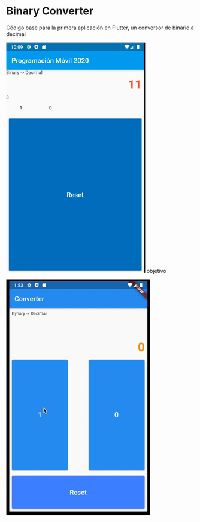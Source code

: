 # Binary Converter

Código base para la primera aplicación en Flutter, un conversor de binario a decimal

![Alt text](tomaPantalla.png?raw=true "Title")
objetivo

![Alt text](objetivo.gif?raw=true "Title")

